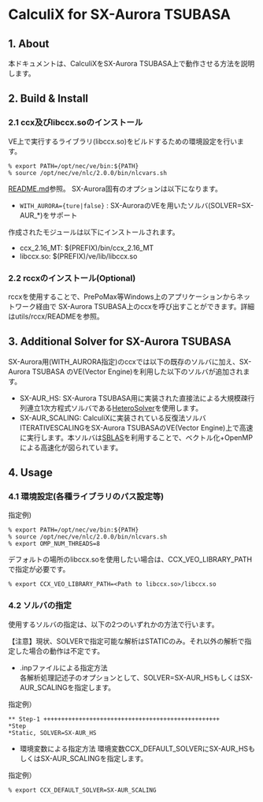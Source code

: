 # CalculiX for SX-Aurora TSUBASA
## 1. About
本ドキュメントは、CalculiXをSX-Aurora TSUBASA上で動作させる方法を説明します。

## 2. Build & Install
### 2.1 ccx及びlibccx.soのインストール
VE上で実行するライブラリ(libccx.so)をビルドするための環境設定を行います。
```
% export PATH=/opt/nec/ve/bin:${PATH}
% source /opt/nec/ve/nlc/2.0.0/bin/nlcvars.sh
```

[README.md](https://github.com/ISCPC/CalculiX-Builder/blob/develop/README.md)参照。
SX-Aurora固有のオプションは以下になります。
- `WITH_AURORA={ture|false}`     : SX-AuroraのVEを用いたソルバ(SOLVER=SX-AUR_*)をサポート

作成されたモジュールは以下にインストールされます。
- ccx_2.16_MT: $(PREFIX)/bin/ccx_2.16_MT
- libccx.so: $(PREFIX)/ve/lib/libccx.so

### 2.2 rccxのインストール(Optional)
rccxを使用することで、PrePoMax等Windows上のアプリケーションからネットワーク経由で
SX-Aurora TSUBASA上のccxを呼び出すことができます。詳細はutils/rccx/READMEを参照。


## 3. Additional Solver for SX-Aurora TSUBASA
SX-Aurora用(WITH_AURORA指定)のccxでは以下の既存のソルバに加え、SX-Aurora TSUBASA
のVE(Vector Engine)を利用した以下のソルバが追加されます。

- SX-AUR_HS: SX-Aurora TSUBASA用に実装された直接法による大規模疎行列連立1次方程式ソルバである[HeteroSolver](https://www.hpc.nec/documents/sdk/SDK_NLC/UsersGuide/heterosolver/c/ja/index.html)を使用します。
- SX-AUR_SCALING: CalculiXに実装されている反復法ソルバITERATIVESCALINGをSX-Aurora TSUBASAのVE(Vector Engine)上で高速に実行します。本ソルバは[SBLAS](https://www.hpc.nec/documents/sdk/SDK_NLC/UsersGuide/sblas/c/ja/index.html)を利用することで、ベクトル化+OpenMPによる高速化が図られています。


## 4. Usage
### 4.1 環境設定(各種ライブラリのパス設定等)
指定例)
```
% export PATH=/opt/nec/ve/bin:${PATH}
% source /opt/nec/ve/nlc/2.0.0/bin/nlcvars.sh
% export OMP_NUM_THREADS=8
```

デフォルトの場所のlibccx.soを使用したい場合は、CCX_VEO_LIBRARY_PATHで指定が必要です。

```
% export CCX_VEO_LIBRARY_PATH=<Path to libccx.so>/libccx.so
```

### 4.2 ソルバの指定
使用するソルバの指定は、以下の2つのいずれかの方法で行います。
 
【注意】現状、SOLVERで指定可能な解析はSTATICのみ。それ以外の解析で指定した場合の動作は不定です。

- .inpファイルによる指定方法  
各解析処理記述子のオプションとして、SOLVER=SX-AUR_HSもしくはSX-AUR_SCALINGを指定します。

指定例） 
```
** Step-1 ++++++++++++++++++++++++++++++++++++++++++++++++++
*Step
*Static, SOLVER=SX-AUR_HS
```

- 環境変数による指定方法
環境変数CCX_DEFAULT_SOLVERにSX-AUR_HSもしくはSX-AUR_SCALINGを指定します。

指定例） 
```
% export CCX_DEFAULT_SOLVER=SX-AUR_SCALING
```

